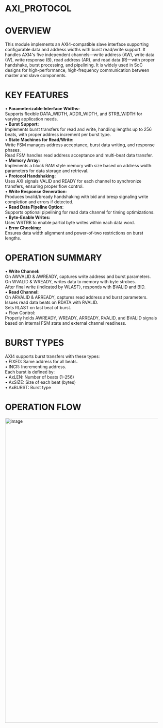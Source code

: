 # AXI_PROTOCOL  
# OVERVIEW  
This module implements an AXI4-compatible slave interface supporting configurable data and address widths with burst read/write support. It handles AXI4's five independent channels—write address (AW), write data (W), write response (B), read address (AR), and read data (R)—with proper handshake, burst processing, and pipelining. It is widely used in SoC designs for high-performance, high-frequency communication between master and slave components.

# KEY FEATURES  
•	**Parameterizable Interface Widths:**  
  Supports flexible DATA_WIDTH, ADDR_WIDTH, and STRB_WIDTH for varying application needs.  
•	**Burst Support:**  
    Implements burst transfers for read and write, handling lengths up to 256 beats, with proper address increment per burst type.  
•	**State Machines for Read/Write:**  
    Write FSM manages address acceptance, burst data writing, and response phases.  
  	Read FSM handles read address acceptance and multi-beat data transfer.  
•	**Memory Array:**  
    Implements a block RAM style memory with size based on address width parameters for data storage and retrieval.  
•	**Protocol Handshaking:**  
    Uses AXI signals VALID and READY for each channel to synchronize transfers, ensuring proper flow control.  
•	**Write Response Generation:**  
    Produces bvalid/bready handshaking with bid and bresp signaling write completion and errors if detected.  
•	**Read Data Pipeline Option:**  
    Supports optional pipelining for read data channel for timing optimizations.  
•	**Byte-Enable Writes:**  
    Uses WSTRB to enable partial byte writes within each data word.  
•	**Error Checking:**  
    Ensures data width alignment and power-of-two restrictions on burst lengths.  
# OPERATION SUMMARY  
•	**Write Channel:**  
On AWVALID & AWREADY, captures write address and burst parameters.  
	On WVALID & WREADY, writes data to memory with byte strobes.  
	After final write (indicated by WLAST), responds with BVALID and BID.  
•	**Read Channel:**  
	On ARVALID & ARREADY, captures read address and burst parameters.  
	Issues read data beats on RDATA with RVALID.  
	Sets RLAST on last beat of burst.  
•	Flow Control:  
Properly holds AWREADY, WREADY, ARREADY, RVALID, and BVALID signals based on internal FSM state and external channel readiness.

# BURST TYPES 
AXI4 supports burst transfers with these types:  
•	FIXED: Same address for all beats.  
•	INCR: Incrementing address.  
Each burst is defined by:  
•	AxLEN: Number of beats (1–256)  
•	AxSIZE: Size of each beat (bytes)  
•	AxBURST: Burst type  
 # OPERATION FLOW  
 <img width="600" height="1000" alt="image" src="https://github.com/user-attachments/assets/a4dd399f-151b-48b3-8039-0655794a3418" />



